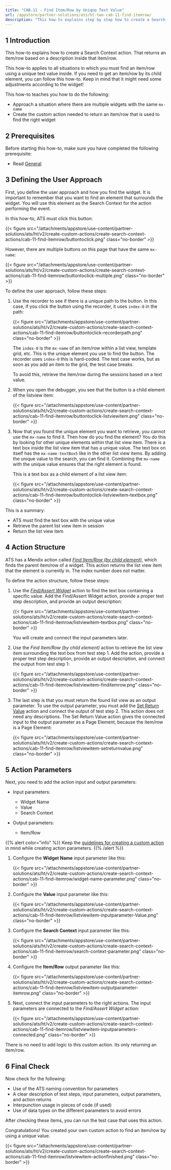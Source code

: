 ```yaml
---
title: "CAB.11 - Find Item/Row by Unique Text Value"
url: /appstore/partner-solutions/ats/ht-two-cab-11-find-itemrow/
description: "This how-to explains step by step how to create a Search Context action for finding an item/row by using a unique text value."
---
```


## 1 Introduction

This how-to explains how to create a Search Context action. That returns an item/row based on a description inside that item/row.

This how-to applies to all situations in which you must find an item/row using a unique text value inside. If you need to get an item/row by its child element, you can follow this how-to. Keep in mind that it might need some adjustments according to the widget!

This how-to teaches you how to do the following:

* Approach a situation where there are multiple widgets with the same `mx-name`
* Create the custom action needed to return an item/row that is used to find the right widget

## 2 Prerequisites

Before starting this how-to, make sure you have completed the following prerequisite:

* Read [General](/appstore/partner-solutions/ats/ht-two-custom-action-general/)

## 3 Defining the User Approach

First, you define the user approach and how you find the widget. It is important to remember that you want to find an element that surrounds the widget. You will use this element as the Search Context for the action performing the event.

In this how-to, ATS must click this button:

{{< figure src="/attachments/appstore/use-content/partner-solutions/ats/ht/v2/create-custom-actions/create-search-context-actions/cab-11-find-itemrow/buttontoclick.png" class="no-border" >}}

However, there are multiple buttons on this page that have the same `mx-name`:

{{< figure src="/attachments/appstore/use-content/partner-solutions/ats/ht/v2/create-custom-actions/create-search-context-actions/cab-11-find-itemrow/buttontoclick-multiple.png" class="no-border" >}}

To define the user approach, follow these steps:

1. Use the recorder to see if there is a unique path to the button. In this case, if you click the button using the recorder, it uses `index-0` in the path:

    {{< figure src="/attachments/appstore/use-content/partner-solutions/ats/ht/v2/create-custom-actions/create-search-context-actions/cab-11-find-itemrow/buttontoclick-recorderpath.png" class="no-border" >}}

    The `index-0` is the `mx-name` of an item/row within a list view, template grid, etc. This is the unique element you use to find the button. The recorder uses `index-0` this is hard-coded. The test case works, but as soon as you add an item to the grid, the test case breaks.

    To avoid this, retrieve the item/row during the sessions based on a text value.

2. When you open the debugger, you see that the button is a child element of the listview item:

    {{< figure src="/attachments/appstore/use-content/partner-solutions/ats/ht/v2/create-custom-actions/create-search-context-actions/cab-11-find-itemrow/buttontoclick-listviewitem.png" class="no-border" >}}

3. Now that you found the unique element you want to retrieve, you cannot use the `mx-name` to find it. Then how do you find the element? You do this by looking for other unique elements within that list view item. There is a text box inside the list view item that has a unique value. The text box on itself has the `mx-name-textBox5` like in the other list view items. By adding the unique value to the search, you can find it. Combining the `mx-name` with the unique value ensures that the right element is found.

    This is a text box as a child element of a list view item:

    {{< figure src="/attachments/appstore/use-content/partner-solutions/ats/ht/v2/create-custom-actions/create-search-context-actions/cab-11-find-itemrow/buttontoclick-listviewitem-textbox.png" class="no-border" >}}

This is a summary:

* ATS must find the text box with the unique value
* Retrieve the parent list view item in session
* Return the list view item

## 4 Action Structure

ATS has a Mendix action called [*Find Item/Row (by child element)*](/appstore/partner-solutions/ats/rg-one-find-itemrow-by-child/), which finds the parent item/row of a widget. This action returns the list view item that the element is currently in. The index number does not matter.

To define the action structure, follow these steps:

1. Use the [*Find/Assert Widget*](/appstore/partner-solutions/ats/rg-one-findassert-widget/) action to find the text box containing a specific value. Add the Find/Assert Widget action, provide a proper test step description, and provide an output description:

    {{< figure src="/attachments/appstore/use-content/partner-solutions/ats/ht/v2/create-custom-actions/create-search-context-actions/cab-11-find-itemrow/listviewitem-textbox.png" class="no-border" >}}

    You will create and connect the input parameters later.

2. Use the *Find Item/Row (by child element)* action to retrieve the list view item surrounding the text box from test step 1. Add the action, provide a proper test step description, provide an output description, and connect the output from test step 1:

    {{< figure src="/attachments/appstore/use-content/partner-solutions/ats/ht/v2/create-custom-actions/create-search-context-actions/cab-11-find-itemrow/listviewitem-finditemrow.png" class="no-border" >}}

3. The last step is that you must return the found list view as an output parameter. To use the output parameter, you must add the [Set Return Value](/appstore/partner-solutions/ats/rg-one-set-return-value/) action and connect the output of test step 2. This action does not need any descriptions. The Set Return Value action gives the connected input to the output parameter as a Page Element, because the item/row is a Page Element:

    {{< figure src="/attachments/appstore/use-content/partner-solutions/ats/ht/v2/create-custom-actions/create-search-context-actions/cab-11-find-itemrow/listviewitem-setreturnvalue.png" class="no-border" >}}

## 5 Action Parameters

Next, you need to add the action input and output parameters:

* Input parameters:
    * Widget Name
    * Value
    * Search Context

* Output parameters:
    * Item/Row

{{% alert color="info" %}}
Keep the [guidelines for creating a custom action](/appstore/partner-solutions/ats/ht-two-guidelines-custom-action/) in mind while creating action parameters.
{{% /alert %}}

1. Configure the **Widget Name** input parameter like this:

    {{< figure src="/attachments/appstore/use-content/partner-solutions/ats/ht/v2/create-custom-actions/create-search-context-actions/cab-11-find-itemrow/widget-name-parameter.png" class="no-border" >}}

2. Configure the **Value** input parameter like this:

    {{< figure src="/attachments/appstore/use-content/partner-solutions/ats/ht/v2/create-custom-actions/create-search-context-actions/cab-11-find-itemrow/listviewitem-inputparameter-Value.png" class="no-border" >}}

3. Configure the **Search Context** input parameter like this:

    {{< figure src="/attachments/appstore/use-content/partner-solutions/ats/ht/v2/create-custom-actions/create-search-context-actions/cab-11-find-itemrow/search-context-parameter.png" class="no-border" >}}

4. Configure the **Item/Row** output parameter like this:

    {{< figure src="/attachments/appstore/use-content/partner-solutions/ats/ht/v2/create-custom-actions/create-search-context-actions/cab-11-find-itemrow/listviewitem-outputparameter-itemrow.png" class="no-border" >}}

5. Next, connect the input parameters to the right actions. The input parameters are connected to the *Find/Assert Widget* action:

    {{< figure src="/attachments/appstore/use-content/partner-solutions/ats/ht/v2/create-custom-actions/create-search-context-actions/cab-11-find-itemrow/listviewitem-inputparameters-connected.png" class="no-border" >}}

There is no need to add logic to this custom action. Its only returning an item/row.

## 6 Final Check

Now check for the following:

* Use of the ATS naming convention for parameters
* A clear description of test steps, input parameters, output parameters, and action returns
* Interpunction usage in pieces of code (if used)
* Use of data types on the different parameters to avoid errors

After checking these items, you can run the test case that uses this action.

Congratulations! You created your own custom action to find an item/row by using a unique value.

{{< figure src="/attachments/appstore/use-content/partner-solutions/ats/ht/v2/create-custom-actions/create-search-context-actions/cab-11-find-itemrow/listviewitem-actionfinished.png" class="no-border" >}}
